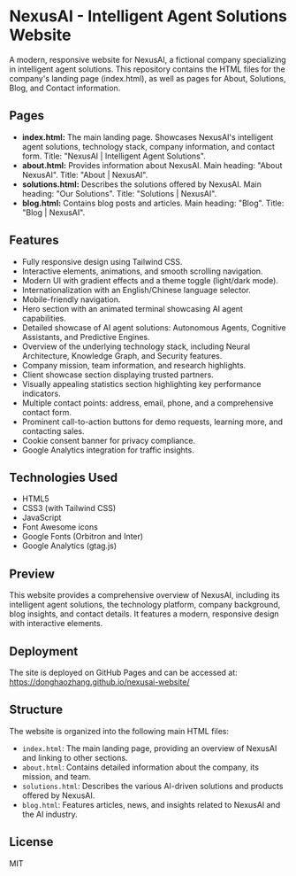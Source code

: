 # NexusAI - Intelligent Agent Solutions Website

A modern, responsive website for NexusAI, a fictional company specializing in intelligent agent solutions. This repository contains the HTML files for the company's landing page (index.html), as well as pages for About, Solutions, Blog, and Contact information.

## Pages

- **index.html:** The main landing page. Showcases NexusAI's intelligent agent solutions, technology stack, company information, and contact form. Title: "NexusAI | Intelligent Agent Solutions".
- **about.html:** Provides information about NexusAI. Main heading: "About NexusAI". Title: "About | NexusAI".
- **solutions.html:** Describes the solutions offered by NexusAI. Main heading: "Our Solutions". Title: "Solutions | NexusAI".
- **blog.html:** Contains blog posts and articles. Main heading: "Blog". Title: "Blog | NexusAI".

## Features

- Fully responsive design using Tailwind CSS.
- Interactive elements, animations, and smooth scrolling navigation.
- Modern UI with gradient effects and a theme toggle (light/dark mode).
- Internationalization with an English/Chinese language selector.
- Mobile-friendly navigation.
- Hero section with an animated terminal showcasing AI agent capabilities.
- Detailed showcase of AI agent solutions: Autonomous Agents, Cognitive Assistants, and Predictive Engines.
- Overview of the underlying technology stack, including Neural Architecture, Knowledge Graph, and Security features.
- Company mission, team information, and research highlights.
- Client showcase section displaying trusted partners.
- Visually appealing statistics section highlighting key performance indicators.
- Multiple contact points: address, email, phone, and a comprehensive contact form.
- Prominent call-to-action buttons for demo requests, learning more, and contacting sales.
- Cookie consent banner for privacy compliance.
- Google Analytics integration for traffic insights.

## Technologies Used

- HTML5
- CSS3 (with Tailwind CSS)
- JavaScript
- Font Awesome icons
- Google Fonts (Orbitron and Inter)
- Google Analytics (gtag.js)

## Preview

This website provides a comprehensive overview of NexusAI, including its intelligent agent solutions, the technology platform, company background, blog insights, and contact details. It features a modern, responsive design with interactive elements.

## Deployment

The site is deployed on GitHub Pages and can be accessed at: https://donghaozhang.github.io/nexusai-website/

## Structure

The website is organized into the following main HTML files:

- `index.html`: The main landing page, providing an overview of NexusAI and linking to other sections.
- `about.html`: Contains detailed information about the company, its mission, and team.
- `solutions.html`: Describes the various AI-driven solutions and products offered by NexusAI.
- `blog.html`: Features articles, news, and insights related to NexusAI and the AI industry.

## License

MIT 